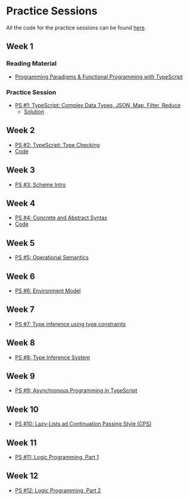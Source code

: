 # Practice Sessions

All the code for the practice sessions can be found [here](https://github.com/bguppl/practice).

## Week 1

### Reading Material

* [Programming Paradigms & Functional Programming with TypeScript](./practice_sessions/reading_material/programming_paradigms_fp_ts.html)

<!---
* [Simple Loops with NumPy](./practice_sessions/reading_material/simple_loops_numpy.html)
* [Loop with Accumulator and Vectorization](./practice_sessions/reading_material/vectorizing_loops.html)
-->

### Practice Session

* [PS #1: TypeScript: Complex Data Types, JSON, Map, Filter, Reduce](./practice_sessions/ps1.html)
    * [Solution](./practice_sessions/ps1_sol.html)


## Week 2

* [PS #2: TypeScript: Type Checking](./practice_sessions/ps2.html)
* [Code](https://github.com/bguppl/practice/tree/main/week2/ps2.ts)  


## Week 3

* [PS #3: Scheme Intro](./practice_sessions/ps3.html)



## Week 4

* [PS #4: Concrete and Abstract Syntax](./practice_sessions/ps4.html)
* [Code](https://github.com/bguppl/practice/tree/main/week4)

## Week 5

* [PS #5: Operational Semantics](./practice_sessions/ps5.html)


## Week 6

* [PS #6: Environment Model](./practice_sessions/ps6.html)

## Week 7

* [PS #7: Type inference using type constraints](./practice_sessions/ps7.html)

## Week 8

* [PS #8: Type Inference System](./practice_sessions/ps8.html)

## Week 9

* [PS #9: Asynchronous Programming in TypeScript](./practice_sessions/ps9.html)

## Week 10

* [PS #10: Lazy-Lists ad Continuation Passing Style (CPS)](./practice_sessions/ps10.html)

## Week 11

* [PS #11: Logic Programming, Part 1](./practice_sessions/ps11.html)

## Week 12

* [PS #12: Logic Programming, Part 2](./practice_sessions/ps12.html)
